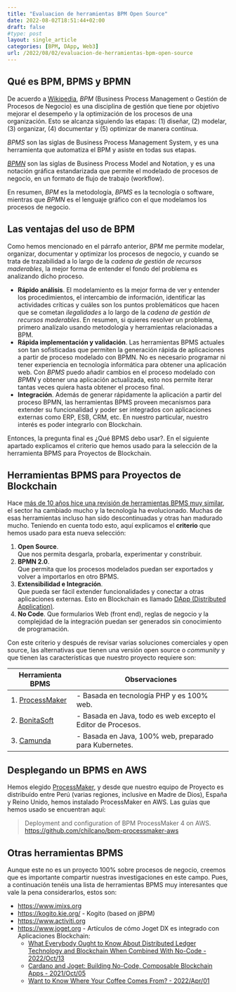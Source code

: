 ```yaml
---
title: "Evaluacion de herramientas BPM Open Source"
date: 2022-08-02T18:51:44+02:00
draft: false
#type: post
layout: single_article
categories: [BPM, DApp, Web3]
url: /2022/08/02/evaluacion-de-herramientas-bpm-open-source
---
```


## Qué es BPM, BPMS y BPMN

De acuerdo a [Wikipedia](https://es.wikipedia.org/wiki/Gesti%C3%B3n_de_procesos_de_negocio), _BPM_ (Business Process Management o Gestión de Procesos de Negocio) es una disciplina de gestión que tiene por objetivo mejorar el desempeño y la optimización de los procesos de una organización. Esto se alcanza siguiendo las etapas: (1) diseñar, (2) modelar, (3) organizar, (4) documentar y (5) optimizar de manera contínua.

_BPMS_ son las siglas de Business Process Management System, y es una herramienta que automatiza el BPM y asiste en todas sus etapas.

[_BPMN_](https://es.wikipedia.org/wiki/Business_Process_Model_and_Notation) son las siglas de Business Process Model and Notation, y es una notación gráfica estandarizada que permite el modelado de procesos de negocio, en un formato de flujo de trabajo (workflow). 

En resumen, _BPM_ es la metodología, _BPMS_ es la tecnología o software, mientras que _BPMN_ es el lenguaje gráfico con el que modelamos los procesos de negocio.

## Las ventajas del uso de BPM

Como hemos mencionado en el párrafo anterior, _BPM_ me permite modelar, organizar, documentar y optimizar los procesos de negocio, y cuando se trata de trazabilidad a lo largo de la _cadena de gestión de recursos maderables_, la mejor forma de entender el fondo del problema es analizando dicho proceso. 

- **Rápido análisis**. El modelamiento es la mejor forma de ver y entender los procedimientos, el intercambio de información, identificar las actividades críticas y cuáles son los puntos problemáticos que hacen que se cometan _ilegalidades_ a lo largo de la _cadena de gestión de recursos maderables_. En resumen, si quieres resolver un problema, primero analízalo usando metodología y herramientas relacionadas a BPM.
- **Rápida implementación y validación**. Las herramientas BPMS actuales son tan sofisticadas que permiten la generación rápida de aplicaciones a partir de proceso modelado con BPMN. No es necesario programar ni tener experiencia en tecnología informática para obtener una aplicación web. Con _BPMS_ puedo añadir cambios en el proceso modelado con _BPMN_ y obtener una aplicación actualizada, esto nos permite iterar tantas veces quiera hasta obtener el proceso final.
- **Integración**. Además de generar rápidamente la aplicación a partir del proceso BPMN, las herramientas BPMS proveen mecanismos para extender su funcionalidad y poder ser integrados con aplicaciones externas como ERP, ESB, CRM, etc. En nuestro particular, nuestro interés es poder integrarlo con Blockchain. 

Entonces, la pregunta final es ¿Qué BPMS debo usar?. En el siguiente apartado explicamos el criterio que hemos usado para la selección de la herramienta BPMS para Proyectos de Blockchain.

## Herramientas BPMS para Proyectos de Blockchain 

Hace [más de 10 años hice una revisión de herramientas BPMS muy similar](https://holisticsecurity.wordpress.com/2011/07/21/jbpm-bonita-intalio-processmaker-activiti-que-bpm-suite-uso/), el sector ha cambiado mucho y la tecnología ha evolucionado. Muchas de esas herramientas incluso han sido descontinuadas y otras han madurado mucho. Teniendo en cuenta todo esto, aquí explicamos el **criterio** que hemos usado para esta nueva selección:

1. **Open Source**.  
Que nos permita desgarla, probarla, experimentar y constribuir.
2. **BPMN 2.0**.  
Que permita que los procesos modelados puedan ser exportados y volver a importarlos en otro BPMS.
3. **Extensibilidad e Integración**.  
Que pueda ser fácil extender funcionalidades y conectar a otras aplicaciones externas. Esto en Blockchain es llamado [DApp (Distributed Application)](https://es.wikipedia.org/wiki/Aplicaci%C3%B3n_descentralizada).
4. **No Code**. Que formularios Web (front end), reglas de negocio y la complejidad de la integración puedan ser generados sin conocimiento de programación. 

Con este criterio y después de revisar varias soluciones comerciales y open source, las alternativas que tienen una versión open source o _community_ y que tienen las características que nuestro proyecto requiere son:

| Herramienta BPMS                                 | Observaciones |
|---                                               | ---           |
| 1. [ProcessMaker](https://www.processmaker.com/) |- Basada en tecnología PHP y es 100% web.                     |
| 2. [BonitaSoft](https://www.bonitasoft.com/)     |- Basada en Java, todo es web excepto el Editor de Procesos.  |
| 3. [Camunda](https://camunda.com/)               |- Basada en Java, 100% web, preparado para Kubernetes.        |

## Desplegando un BPMS en AWS

Hemos elegido [ProcessMaker](https://www.processmaker.com/), y desde que nuestro equipo de Proyecto es distribuído entre Perú (varias regiones, inclusive en Madre de Dios), España y Reino Unido, hemos instalado ProcessMaker en AWS. Las guías que hemos usado se encuentran aquí:

> Deployment and configuration of BPM ProcessMaker 4 on AWS.  
> https://github.com/chilcano/bpm-processmaker-aws

## Otras herramientas BPMS

Aunque este no es un proyecto 100% sobre procesos de negocio, creemos que es importante compartir nuestras investigaciones en este campo. Pues, a continuación tenéis una lista de herramientas BPMS muy interesantes que vale la pena considerarlos, estos son:

- https://www.imixs.org
- https://kogito.kie.org/ - Kogito (based on jBPM)
- https://www.activiti.org
- https://www.joget.org - Artículos de cómo Joget DX es integrado con Aplicaciones Blockchain:  
  * [What Everybody Ought to Know About Distributed Ledger Technology and Blockchain When Combined With No-Code - 2022/Oct/13](https://blog.joget.org/2022/10/distributed-ledger-technology-and-blockchain-with-no-code.html)    
  * [ Cardano and Joget: Building No-Code, Composable Blockchain Apps - 2021/Oct/05](https://blog.joget.org/2021/10/cardano-and-joget-building-no-code-composable-blockchain-apps.html)  
  * [ Want to Know Where Your Coffee Comes From? - 2022/Apr/01](https://blog.joget.org/2022/04/want-to-know-where-your-coffee-comes.html)  
